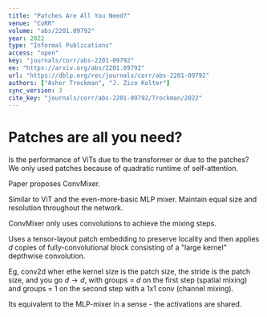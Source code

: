 ```yaml
---
title: "Patches Are All You Need?"
venue: "CoRR"
volume: "abs/2201.09792"
year: 2022
type: "Informal Publications"
access: "open"
key: "journals/corr/abs-2201-09792"
ee: "https://arxiv.org/abs/2201.09792"
url: "https://dblp.org/rec/journals/corr/abs-2201-09792"
authors: ["Asher Trockman", "J. Zico Kolter"]
sync_version: 3
cite_key: "journals/corr/abs-2201-09792/Trockman/2022"
---
```


# Patches are all you need?

Is the performance of ViTs due to the transformer or due to the patches? We only used patches because of quadratic runtime of self-attention.

Paper proposes ConvMixer.

Similar to ViT and the even-more-basic MLP mixer. Maintain equal size and resolution throughout the network.

ConvMixer only uses convolutions to achieve the mixing steps.

Uses a tensor-layout patch embedding to preserve locality and then applies $d$ copies of fully-convolutional block consisting of a "large kernel" depthwise convolution.

Eg, conv2d wher ethe kernel size is the patch size, the stride is the patch size, and you go $d \to d$, with groups = $d$ on the first step (spatial mixing) and groups = 1 on the second step with a 1x1 conv (channel mixing).

Its equivalent to the MLP-mixer in a sense - the activations are shared.